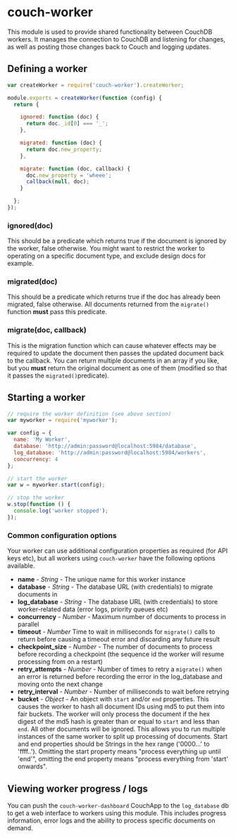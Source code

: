 # couch-worker

This module is used to provide shared functionality between CouchDB
workers. It manages the connection to CouchDB and listening for changes, as
well as posting those changes back to Couch and logging updates.


## Defining a worker

```javascript
var createWorker = require('couch-worker').createWorker;

module.exports = createWorker(function (config) {
  return {

    ignored: function (doc) {
      return doc._id[0] === '_';
    },

    migrated: function (doc) {
      return doc.new_property;
    },

    migrate: function (doc, callback) {
      doc.new_property = 'wheee';
      callback(null, doc);
    }

  };
});
```

### ignored(doc)

This should be a predicate which returns true if the document is ignored by
the worker, false otherwise. You might want to restrict the worker to
operating on a specific document type, and exclude design docs for example.

### migrated(doc)

This should be a predicate which returns true if the doc has already been
migrated, false otherwise. All documents returned from the `migrate()`
function **must** pass this predicate.

### migrate(doc, callback)

This is the migration function which can cause whatever effects may be
required to update the document then passes the updated document back to
the callback. You can return multiple documents in an array if you like,
but you **must** return the original document as one of them (modified so
that it passes the `migrated()`predicate).


## Starting a worker

```javascript
// require the worker definition (see above section)
var myworker = require('myworker');

var config = {
  name: 'My Worker',
  database: 'http://admin:password@localhost:5984/database',
  log_database: 'http://admin:password@localhost:5984/workers',
  concurrency: 4
};

// start the worker
var w = myworker.start(config);

// stop the worker
w.stop(function () {
  console.log('worker stopped');
});
```

### Common configuration options

Your worker can use additional configuration properties as required (for
API keys etc), but all workers using `couch-worker` have the following
options available.

* __name__ - *String* - The unique name for this worker instance
* __database__ - *String* - The database URL (with credentials) to migrate
  documents in
* __log\_database__ - *String* - The database URL (with credentials) to store
  worker-related data (error logs, priority queues etc)
* __concurrency__ - *Number* - Maximum number of documents to process in
  parallel
* __timeout__ - *Number* Time to wait in milliseconds for `migrate()` calls to
  return before causing a timeout error and discarding any future result
* __checkpoint\_size__ - *Number* - The number of documents to process before
  recording a checkpoint (the sequence id the worker will resume processing
  from on a restart)
* __retry\_attempts__ - *Number* - Number of times to retry a `migrate()` when
  an error is returned before recording the error in the log\_database and
  moving onto the next change
* __retry\_interval__ - *Number* - Number of milliseconds to wait before retrying
* __bucket__ - *Object* - An object with `start` and/or `end` properties. This
  causes the worker to hash all document IDs using md5 to put them into fair
  buckets. The worker will only process the document if the hex digest of the md5
  hash is greater than or equal to `start` and less than `end`. All other
  documents will be ignored. This allows you to run multiple instances of
  the same worker to split up processing of documents. Start and end
  properties should be Strings in the hex range ('0000...' to 'ffff..').
  Omitting the start property means "process everything up until 'end'",
  omitting the end property means "process everything from 'start'
  onwards".


## Viewing worker progress / logs

You can push the `couch-worker-dashboard` CouchApp to the `log_database` db
to get a web interface to workers using this module. This includes progress
information, error logs and the ability to process specific documents
on demand.
